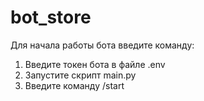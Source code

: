 # bot_store
Для начала работы бота введите команду:
1) Введите токен бота в файле .env
2) Запустите скрипт main.py
3) Введите команду /start
